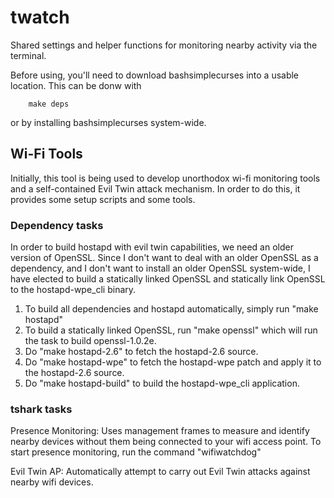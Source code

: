 twatch
======

Shared settings and helper functions for monitoring nearby activity via the
terminal.

Before using, you'll need to download bashsimplecurses into a usable location.
This can be donw with

        make deps

or by installing bashsimplecurses system-wide.

Wi-Fi Tools
-----------

Initially, this tool is being used to develop unorthodox wi-fi monitoring tools
and a self-contained Evil Twin attack mechanism. In order to do this, it
provides some setup scripts and some tools.

### Dependency tasks

In order to build hostapd with evil twin capabilities, we need an older version
of OpenSSL. Since I don't want to deal with an older OpenSSL as a dependency,
and I don't want to install an older OpenSSL system-wide, I have elected to
build a statically linked OpenSSL and statically link OpenSSL to the
hostapd-wpe_cli binary.

  1. To build all dependencies and hostapd automatically, simply run
   "make hostapd"
  2. To build a statically linked OpenSSL, run "make openssl" which will run the
   task to build openssl-1.0.2e.
  3. Do "make hostapd-2.6" to fetch the hostapd-2.6 source.
  4. Do "make hostapd-wpe" to fetch the hostapd-wpe patch and apply it to the
   hostapd-2.6 source.
  5. Do "make hostapd-build" to build the hostapd-wpe_cli application.

### tshark tasks

Presence Monitoring: Uses management frames to measure and identify nearby
devices without them being connected to your wifi access point. To start
presence monitoring, run the command "wifiwatchdog"

Evil Twin AP: Automatically attempt to carry out Evil Twin attacks against
nearby wifi devices.

